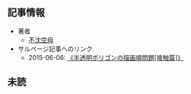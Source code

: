 ## 記事情報
- 著者
	- <a href="https://www.nicovideo.jp/user/1942311" target="_user">不沈空母</a>
- サルベージ記事へのリンク
	- 2015-06-06: <a href="https://mmdblomagasaru.blogspot.com/2025/02/15-06-06.html" target="_page">《半透明ポリゴンの描画順問題[接触篇]》</a>
## 未読
